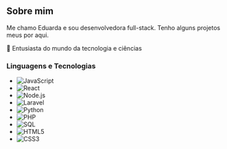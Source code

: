 ## Sobre mim
Me chamo Eduarda e sou desenvolvedora full-stack. Tenho alguns projetos meus por aqui.

🎯 Entusiasta do mundo da tecnologia e ciências

### Linguagens e Tecnologias

- ![JavaScript](https://img.shields.io/badge/JavaScript-F7DF1E?style=for-the-badge&logo=javascript&logoColor=000000)
- ![React](https://img.shields.io/badge/React-20232A?style=for-the-badge&logo=react&logoColor=61DAFB)
- ![Node.js](https://img.shields.io/badge/Node.js-339933?style=for-the-badge&logo=nodedotjs&logoColor=ffffff)
- ![Laravel](https://img.shields.io/badge/Laravel-FF2D20?style=for-the-badge&logo=laravel&logoColor=ffffff)
- ![Python](https://img.shields.io/badge/Python-3776AB?style=for-the-badge&logo=python&logoColor=ffffff)
- ![PHP](https://img.shields.io/badge/PHP-777BB4?style=for-the-badge&logo=php&logoColor=ffffff)
- ![SQL](https://img.shields.io/badge/SQL-4479A1?style=for-the-badge&logo=mysql&logoColor=ffffff)
- ![HTML5](https://img.shields.io/badge/HTML5-E34F26?style=for-the-badge&logo=html5&logoColor=ffffff)
- ![CSS3](https://img.shields.io/badge/CSS3-1572B6?style=for-the-badge&logo=css3&logoColor=ffffff)
